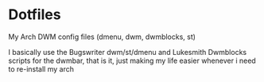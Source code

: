 # Dotfiles
My Arch DWM config files (dmenu, dwm, dwmblocks, st)


I basically use the Bugswriter dwm/st/dmenu and Lukesmith Dwmblocks scripts for the dwmbar, that is it, just making my life easier whenever i need to re-install my arch
